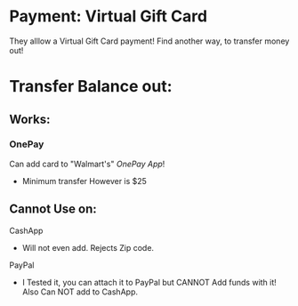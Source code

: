 # Payment: Virtual Gift Card
They alllow a Virtual Gift Card payment! Find another way, to transfer money out! 


# Transfer Balance out:
## Works:
### OnePay
Can add card to "Walmart's" *OnePay App*!
- Minimum transfer However is $25


## Cannot Use on:
CashApp
- Will not even add. Rejects Zip code.

PayPal
- I Tested it, you can attach it to PayPal but CANNOT Add funds with it! Also Can NOT add to CashApp.
